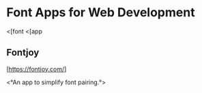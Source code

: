 # Font Apps for Web Development
<[font
<[app

## Fontjoy
[https://fontjoy.com/]

<°An app to simplify font pairing.°>